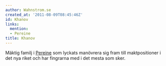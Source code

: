 ```yaml
---
author: Wahnstrom.se
created_at: '2011-08-09T08:45:46Z'
id: Khanov
links:
  mention:
  - Pereine
title: Khanov
---
```


Mäktig familj i [Pereine] som lyckats manövrera sig fram till maktpositioner i det nya riket och har
fingrarna med i det mesta som sker.

  [Pereine]: Pereine